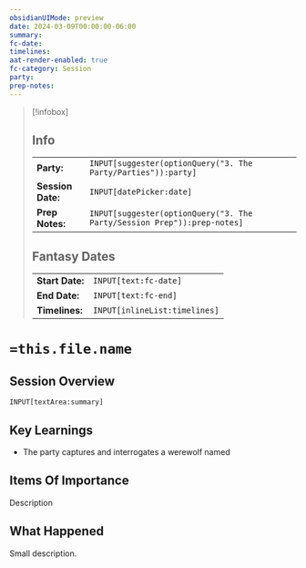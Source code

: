 ```yaml
---
obsidianUIMode: preview
date: 2024-03-09T00:00:00-06:00
summary:
fc-date:
timelines:
aat-render-enabled: true
fc-category: Session
party:
prep-notes:
---
```

> [!infobox]
> ## Info
> | | |
> |---|---|
> | **Party:** | `INPUT[suggester(optionQuery("3. The Party/Parties")):party]` |
> | **Session Date:** | `INPUT[datePicker:date]` |
> | **Prep Notes:** | `INPUT[suggester(optionQuery("3. The Party/Session Prep")):prep-notes]` |
> ## Fantasy Dates
> | | |
> |---|---|
> | **Start Date:** | `INPUT[text:fc-date]`
> | **End Date:** | `INPUT[text:fc-end]` |
> | **Timelines:** | `INPUT[inlineList:timelines]` |
# `=this.file.name`
## Session Overview
`INPUT[textArea:summary]`

## Key Learnings
- The party captures and interrogates a werewolf named 

## Items Of Importance
Description

## What Happened
Small description.
